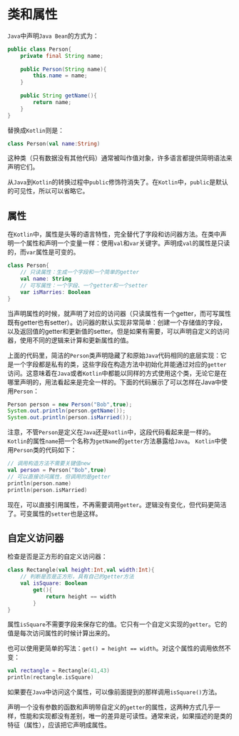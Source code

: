 # 类和属性
`Java`中声明`Java Bean`的方式为：
```java
public class Person{
    private final String name;
    
    public Person(String name){
        this.name = name;
    }
    
    public String getName(){
        return name;
    }
}
```

替换成`Kotlin`则是：
```kotlin
class Person(val name:String)
```
这种类（只有数据没有其他代码）通常被叫作值对象，许多语言都提供简明语法来声明它们。

从`Java`到`Kotlin`的转换过程中`public`修饰符消失了。在`Kotlin`中，`public`是默认的可见性，所以可以省略它。

## 属性
在`Kotlin`中，属性是头等的语言特性，完全替代了字段和访问器方法。在类中声明一个属性和声明一个变量一样：使用`val`和`var`关键字。声明成`val`的属性是只读的，而`var`属性是可变的。
```kotlin
class Person{
    // 只读属性：生成一个字段和一个简单的getter
    val name: String
    // 可写属性：一个字段、一个getter和一个setter
    var isMarries: Boolean
}
```

当声明属性的时候，就声明了对应的访问器（只读属性有一个getter，而可写属性既有getter也有setter）。访问器的默认实现非常简单：创建一个存储值的字段，以及返回值的getter和更新值的setter。但是如果有需要，可以声明自定义的访问器，使用不同的逻辑来计算和更新属性的值。

上面的代码里，简洁的`Person`类声明隐藏了和原始`Java`代码相同的底层实现：它是一个字段都是私有的类，这些字段在构造方法中初始化并能通过对应的`getter`访问。这意味着在`Java`或者`Kotlin`中都能以同样的方式使用这个类，无论它是在哪里声明的，用法看起来是完全一样的。下面的代码展示了可以怎样在Java中使用`Person`：
```java
Person person = new Person("Bob",true);
System.out.println(person.getName());
System.out.println(person.isMarried());
```

注意，不管`Person`是定义在`Java`还是`kotlin`中，这段代码看起来是一样的。`Kotlin`的属性`name`把一个名称为`getName`的`getter`方法暴露给`Java`。
`Kotlin`中使用`Person`类的代码如下：
```kotlin
// 调用构造方法不需要关键值new
val person = Person("Bob",true)
// 可以直接访问属性，但调用的是getter
println(person.name)
println(person.isMarried)
```

现在，可以直接引用属性，不再需要调用`getter`。逻辑没有变化，但代码更简洁了。可变属性的`setter`也是这样。

## 自定义访问器
检查是否是正方形的自定义访问器：
```kotlin
class Rectangle(val height:Int,val width:Int){
    // 判断是否是正方形，具有自己的getter方法
    val isSquare: Boolean
        get(){
            return height == width
        }
}
```

属性`isSquare`不需要字段来保存它的值。它只有一个自定义实现的`getter`。它的值是每次访问属性的时候计算出来的。

也可以使用更简单的写法：`get() = height == width`。对这个属性的调用依然不变：
```kotlin
val rectangle = Rectangle(41,43)
println(rectangle.isSquare)
```

如果要在`Java`中访问这个属性，可以像前面提到的那样调用`isSquare()`方法。

声明一个没有参数的函数和声明带自定义的`getter`的属性，这两种方式几乎一样，性能和实现都没有差别，唯一的差异是可读性。通常来说，如果描述的是类的特征（属性），应该把它声明成属性。




